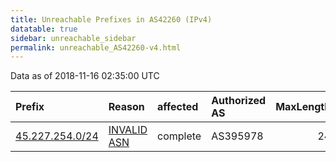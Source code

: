 ```yaml
---
title: Unreachable Prefixes in AS42260 (IPv4)
datatable: true
sidebar: unreachable_sidebar
permalink: unreachable_AS42260-v4.html
---
```


Data as of 2018-11-16 02:35:00 UTC


<div class="datatable-begin"></div>

| Prefix                                                   | Reason                                                                                                 | affected   | Authorized AS   |   MaxLength | Anchor                                         |   unreachable /24s |
|:---------------------------------------------------------|:-------------------------------------------------------------------------------------------------------|:-----------|:----------------|------------:|:-----------------------------------------------|-------------------:|
| [45.227.254.0/24](https://stat.ripe.net/45.227.254.0/24) | [INVALID ASN](https://rpki-validator.ripe.net/announcement-preview?asn=AS42260&prefix=45.227.254.0/24) | complete   | AS395978        |          24 | [LACNIC](unreachable_LACNIC_RPKI_Root-v4.html) |                  1 |

<div class="datatable-end"></div>